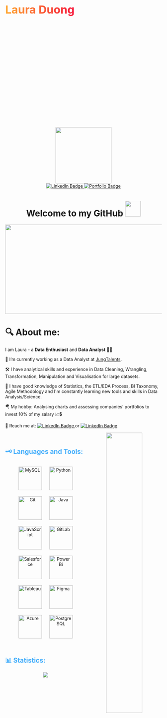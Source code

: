 <div style="width: 100%; height: 20%; display: flex; align-items:center; gap: 10px">
  <h1 style=" font-size: 36px;
  background-image: linear-gradient(to right, rgb(255, 166, 46), rgb(247, 27, 61));
  background-size: 100%;
  background-repeat: repeat;
  -webkit-background-clip: text;
  -webkit-text-fill-color: transparent; 
  -moz-background-clip: text;
  -moz-text-fill-color: transparent;">
  Laura Duong  </h1>
</div>

<div id="header" align="center">
  <img src="https://media.giphy.com/media/ilWX7yp3N4fpMGwDMT/giphy.gif" width="180" height="180"/>
</div>
<div id="badges" align="center">
  
  <a href="https://www.linkedin.com/in/lananhdg/">
  <img src="https://img.shields.io/badge/LinkedIn-blue?style=for-the-badge&logo=linkedin&logoColor=white" alt="LinkedIn Badge"/>
  </a>
  <a href="https://public.tableau.com/app/profile/lan.anh8838/">
  <img src="https://img.shields.io/badge/Portfolio-orange?o&style=for-the-badge&logo=jameson&logoColor=white"
   alt="Portfolio Badge"/>
  </a>
</div>
<h1 align="center">
 Welcome to my GitHub 
<img src="https://media.giphy.com/media/w1OBpBd7kJqHrJnJ13/giphy.gif" width="50px"/>
</h1>


<div align="center">
  <img src="https://ucarecdn.com/734ef4f7-354b-452f-96b6-9e8e13c425bd/" width="9999" height="286"/>
</div>



<h1>
🔍 About me:
</h1>
  
 I am Laura - a **Data Enthusiast** and  **Data Analyst** 👩‍💻</div>  


💼 I’m currently working as a Data Analyst at [JungTalents](https://www.jungtalents.com/?fbclid=IwAR1wSoRU1awn3PvDY0qQ6EEwsEGBj_g7IW6v48bmOAg7OK4E8ObMGBv6d1M).  
  
🛠️ I have analytical skills and experience in Data Cleaning, Wrangling, Transformation, Manipulation and Visualisation for large datasets.

🚀 I have good knowledge of Statistics, the ETL/EDA Process, BI Taxonomy, Agile Methodology and I'm constantly learning new tools and skills in Data Analysis/Science.

🪂 My hobby: Analysing charts and assessing companies’ portfolios to invest 10% of my salary 📈💲
 
 🎷 Reach me at:
        <a href="https://www.linkedin.com/in/lananhdg/">
          <img src="https://img.shields.io/badge/Laura Duong-blue?style=for-the-badge&logo=linkedin&logoColor=white" alt="LinkedIn Badge"/>
        </a>
        or 
        <a href="mailto:dglananh2810@gmail.com">
         <img src="https://img.shields.io/badge/Email Me-green?style=for-the-badge&logo=gmail&logoColor=white" alt="LinkedIn Badge"/>
        </a>
      </li>



<div align="center">
<img src="https://media.giphy.com/media/XGDJ1ExcBfvzYdBGbi/giphy.gif" align="right" style="width: 48%" />
</div>  


<br/>  

<h2 style="color: #44AEFB">🗝️ Languages and Tools:</h2>
<div align="center">  
<a href="https://www.mysql.com/" target="_blank"><img style="margin: 10px" src="https://profilinator.rishav.dev/skills-assets/mysql-original-wordmark.svg" alt="MySQL" height="75" /></a>  
<a href="https://www.python.org/" target="_blank"><img style="margin: 10px" src="https://profilinator.rishav.dev/skills-assets/python-original.svg" alt="Python" height="75" /></a>  
<a href="https://github.com/" target="_blank"><img style="margin: 10px" src="https://profilinator.rishav.dev/skills-assets/git-scm-icon.svg" alt="Git" height="75" /></a>  
<a href="https://www.java.com/" target="_blank"><img style="margin: 10px" src="https://profilinator.rishav.dev/skills-assets/java-original-wordmark.svg" alt="Java" height="75" /></a>  
<a href="https://www.javascript.com/" target="_blank"><img style="margin: 10px" src="https://profilinator.rishav.dev/skills-assets/javascript-original.svg" alt="JavaScript" height="75" /></a>  
<a href="https://about.gitlab.com/" target="_blank"><img style="margin: 10px" src="https://profilinator.rishav.dev/skills-assets/gitlab.svg" alt="GitLab" height="75" /></a>  
<a href="https://www.salesforce.com/in/" target="_blank"><img style="margin: 10px" src="https://profilinator.rishav.dev/skills-assets/salesforce.png" alt="Salesforce" height="75" /></a>  
<a href="https://powerbi.microsoft.com/en-us/" target="_blank"><img style="margin: 10px" src="https://profilinator.rishav.dev/skills-assets/powerbi.png" alt="Power Bi" height="75" /></a>  
<a href="https://www.tableau.com/" target="_blank"><img style="margin: 10px" src="https://profilinator.rishav.dev/skills-assets/tableau.svg" alt="Tableau" height="75" /></a>  
<a href="https://www.figma.com/" target="_blank"><img style="margin: 10px" src="https://profilinator.rishav.dev/skills-assets/figma-icon.svg" alt="Figma" height="75" /></a>  
<a href="https://azure.microsoft.com/en-in/" target="_blank"><img style="margin: 10px" src="https://profilinator.rishav.dev/skills-assets/microsoft_azure-icon.svg" alt="Azure" height="75" /></a>  
<a href="https://www.postgresql.org/" target="_blank"><img style="margin: 10px" src="https://profilinator.rishav.dev/skills-assets/postgresql-original-wordmark.svg" alt="PostgreSQL" height="75" /></a>  
</div>  


<br/>  

<h2 style="color: #44AEFB">📊 Statistics:</h2>
<div id="statistics" align="center">

<img src="https://github-readme-stats.vercel.app/api?username=lananhduong&show_icons=true&count_private=true&hide_border=true" align="center" /></div>  
